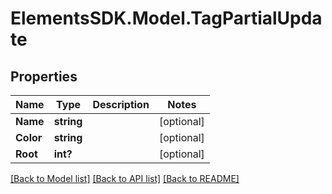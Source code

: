 # ElementsSDK.Model.TagPartialUpdate

## Properties

Name | Type | Description | Notes
------------ | ------------- | ------------- | -------------
**Name** | **string** |  | [optional] 
**Color** | **string** |  | [optional] 
**Root** | **int?** |  | [optional] 

[[Back to Model list]](../#documentation-for-models) [[Back to API list]](../#documentation-for-api-endpoints) [[Back to README]](../)

